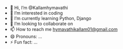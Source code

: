 - 👋 Hi, I’m @Kallamhymavathi
- 👀 I’m interested in coding
- 🌱 I’m currently learning Python, Django
- 💞️ I’m looking to collaborate on 
- 📫 How to reach me hymavathikallam01@gmail.com
- 😄 Pronouns: ...
- ⚡ Fun fact: ...

<!---
Kallamhymavathi/Kallamhymavathi is a ✨ special ✨ repository because its `README.md` (this file) appears on your GitHub profile.
You can click the Preview link to take a look at your changes.
--->

